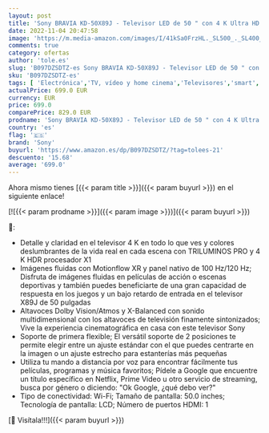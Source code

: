 ```yaml
---
layout: post
title: 'Sony BRAVIA KD-50X89J - Televisor LED de 50 " con 4 K Ultra HD  UHD   Alto rango dinámico  HDR  y Smart TV con Google TV  modelo 2021 '
date: 2022-11-04 20:47:58
image: 'https://m.media-amazon.com/images/I/41kSa0FrzHL._SL500_._SL400_.jpg'
comments: true
category: ofertas
author: 'tole.es'
slug: 'B097DZSDTZ-es Sony BRAVIA KD-50X89J - Televisor LED de 50 " con 4 K...'
sku: 'B097DZSDTZ-es'
tags: [ 'Electrónica','TV, vídeo y home cinema','Televisores','smart','sony','televisor','tv','🇪🇸', ]
actualPrice: 699.0 EUR
currency: EUR
price: 699.0
comparePrice: 829.0 EUR
prodname: 'Sony BRAVIA KD-50X89J - Televisor LED de 50 " con 4 K Ultra HD  UHD   Alto rango dinámico  HDR  y Smart TV con Google TV  modelo 2021 '
country: 'es'
flag: '🇪🇸'
brand: 'Sony'
buyurl: 'https://www.amazon.es/dp/B097DZSDTZ/?tag=tolees-21'
descuento: '15.68'
average: '699.0'
---
```


Ahora mismo tienes [{{< param title >}}]({{< param buyurl >}}) en el siguiente enlace!

[![{{< param prodname >}}]({{< param image >}})]({{< param buyurl >}})

🔎:

- Detalle y claridad en el televisor 4 K en todo lo que ves y colores deslumbrantes de la vida real en cada escena con TRILUMINOS PRO y 4 K HDR procesador X1
- Imágenes fluidas con Motionflow XR y panel nativo de 100 Hz/120 Hz; Disfruta de imágenes fluidas en películas de acción o escenas deportivas y también puedes beneficiarte de una gran capacidad de respuesta en los juegos y un bajo retardo de entrada en el televisor X89J de 50 pulgadas
- Altavoces Dolby Vision/Atmos y X-Balanced con sonido multidimensional con los altavoces de televisión finamente sintonizados; Vive la experiencia cinematográfica en casa con este televisor Sony
- Soporte de primera flexible; El versátil soporte de 2 posiciones te permite elegir entre un ajuste estándar con el que puedes centrarte en la imagen o un ajuste estrecho para estanterías más pequeñas
- Utiliza tu mando a distancia por voz para encontrar fácilmente tus películas, programas y música favoritos; Pídele a Google que encuentre un título específico en Netflix, Prime Video u otro servicio de streaming, busca por género o diciendo: "Ok Google, ¿qué debo ver?"
- Tipo de conectividad: Wi-Fi; Tamaño de pantalla: 50.0 inches; Tecnología de pantalla: LCD; Número de puertos HDMI: 1

[🛒 Visítala!!!]({{< param buyurl >}})
